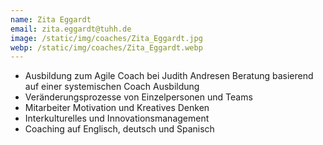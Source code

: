 ```yaml
---
name: Zita Eggardt
email: zita.eggardt@tuhh.de
image: /static/img/coaches/Zita_Eggardt.jpg
webp: /static/img/coaches/Zita_Eggardt.webp
---
```


<ul><li>Ausbildung zum Agile Coach bei Judith Andresen Beratung basierend auf einer systemischen Coach Ausbildung</li><li>Veränderungsprozesse von Einzelpersonen und Teams</li><li>Mitarbeiter Motivation und Kreatives Denken</li><li>Interkulturelles und Innovationsmanagement</li><li>Coaching auf Englisch, deutsch und Spanisch</li></ul>